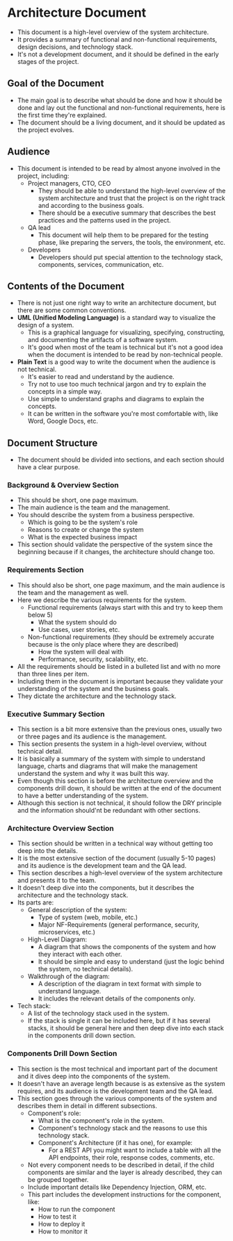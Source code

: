 # Architecture Document

- This document is a high-level overview of the system architecture.
- It provides a summary of functional and non-functional requirements, design decisions, and technology stack.
- It's not a development document, and it should be defined in the early stages of the project.

## Goal of the Document

- The main goal is to describe what should be done and how it should be done and lay out the functional and non-functional requirements, here is the first time they're explained.
- The document should be a living document, and it should be updated as the project evolves.

## Audience

- This document is intended to be read by almost anyone involved in the project, including:
  - Project managers, CTO, CEO
    - They should be able to understand the high-level overview of the system architecture and trust that the project is on the right track and according to the business goals.
    - There should be a executive summary that describes the best practices and the patterns used in the project.
  - QA lead
    - This document will help them to be prepared for the testing phase, like preparing the servers, the tools, the environment, etc.
  - Developers
    - Developers should put special attention to the technology stack, components, services, communication, etc.

## Contents of the Document

- There is not just one right way to write an architecture document, but there are some common conventions.
- **UML (Unified Modeling Language)** is a standard way to visualize the design of a system.
  - This is a graphical language for visualizing, specifying, constructing, and documenting the artifacts of a software system.
  - It's good when most of the team is technical but it's not a good idea when the document is intended to be read by non-technical people.
- **Plain Text** is a good way to write the document when the audience is not technical.
  - It's easier to read and understand by the audience.
  - Try not to use too much technical jargon and try to explain the concepts in a simple way.
  - Use simple to understand graphs and diagrams to explain the concepts.
  - It can be written in the software you're most comfortable with, like Word, Google Docs, etc.

## Document Structure

- The document should be divided into sections, and each section should have a clear purpose.

### Background & Overview Section

- This should be short, one page maximum.
- The main audience is the team and the management.
- You should describe the system from a business perspective.
  - Which is going to be the system's role
  - Reasons to create or change the system
  - What is the expected business impact
- This section should validate the perspective of the system since the beginning because if it changes, the architecture should change too.

### Requirements Section

- This should also be short, one page maximum, and the main audience is the team and the management as well.
- Here we describe the various requirements for the system.
  - Functional requirements (always start with this and try to keep them below 5)
    - What the system should do
    - Use cases, user stories, etc.
  - Non-functional requirements (they should be extremely accurate because is the only place where they are described)
    - How the system will deal with
    - Performance, security, scalability, etc.
- All the requirements should be listed in a bulleted list and with no more than three lines per item.
- Including them in the document is important because they validate your understanding of the system and the business goals.
- They dictate the architecture and the technology stack.

### Executive Summary Section

- This section is a bit more extensive than the previous ones, usually two or three pages and its audience is the management.
- This section presents the system in a high-level overview, without technical detail.
- It is basically a summary of the system with simple to understand language, charts and diagrams that will make the management understand the system and why it was built this way.
- Even though this section is before the architecture overview and the components drill down, it should be written at the end of the document to have a better understanding of the system.
- Although this section is not technical, it should follow the DRY principle and the information should'nt be redundant with other sections.

### Architecture Overview Section

- This section should be written in a technical way without getting too deep into the details.
- It is the most extensive section of the document (usually 5-10 pages) and its audience is the development team and the QA lead.
- This section describes a high-level overview of the system architecture and presents it to the team.
- It doesn't deep dive into the components, but it describes the architecture and the technology stack.
- Its parts are:
  - General description of the system:
    - Type of system (web, mobile, etc.)
    - Major NF-Requirements (general performance, security, microservices, etc.)
  - High-Level Diagram:
    - A diagram that shows the components of the system and how they interact with each other.
    - It should be simple and easy to understand (just the logic behind the system, no technical details).
  - Walkthrough of the diagram:
    - A description of the diagram in text format with simple to understand language.
    - It includes the relevant details of the components only.
- Tech stack:
  - A list of the technology stack used in the system.
  - If the stack is single it can be included here, but if it has several stacks, it should be general here and then deep dive into each stack in the components drill down section.

### Components Drill Down Section

- This section is the most technical and important part of the document and it dives deep into the components of the system.
- It doesn't have an average length because is as extensive as the system requires, and its audience is the development team and the QA lead.
- This section goes through the various components of the system and describes them in detail in different subsections.
  - Component's role:
    - What is the component's role in the system.
    - Component's technology stack and the reasons to use this technology stack.
    - Component's Architecture (if it has one), for example:
      - For a REST API you might want to include a table with all the API endpoints, their role, response codes, comments, etc.
  - Not every component needs to be described in detail, if the child components are similar and the layer is already described, they can be grouped together.
  - Include important details like Dependency Injection, ORM, etc.
  - This part includes the development instructions for the component, like:
    - How to run the component
    - How to test it
    - How to deploy it
    - How to monitor it

